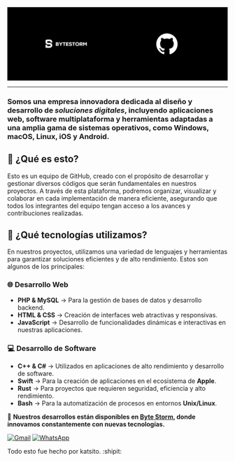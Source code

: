 <img src="banner.png" alt="ilustração de um computador" min-width="400px" width="1500px" align="center">
<hr>

<h3 align="left"> 
Somos una empresa innovadora dedicada al diseño y desarrollo de <i>soluciones digitales</i>, incluyendo aplicaciones web, software multiplataforma y herramientas adaptadas a una amplia gama de sistemas operativos, como <strong>Windows, macOS, Linux, iOS y Android.</strong>
</h3>

## 🦄 ¿Qué es esto?

Esto es un equipo de GitHub, creado con el propósito de desarrollar y gestionar diversos códigos que serán fundamentales en nuestros proyectos. A través de esta plataforma, podremos organizar, visualizar y colaborar en cada implementación de manera eficiente, asegurando que todos los integrantes del equipo tengan acceso a los avances y contribuciones realizadas.



## 💼 ¿Qué tecnologías utilizamos?

En nuestros proyectos, utilizamos una variedad de lenguajes y herramientas para garantizar soluciones eficientes y de alto rendimiento. Estos son algunos de los principales:

### 🌐 Desarrollo Web  
- **PHP & MySQL** → Para la gestión de bases de datos y desarrollo backend.  
- **HTML & CSS** → Creación de interfaces web atractivas y responsivas.  
- **JavaScript** → Desarrollo de funcionalidades dinámicas e interactivas en nuestras aplicaciones.  

### 💻 Desarrollo de Software  
- **C++ & C#** → Utilizados en aplicaciones de alto rendimiento y desarrollo de software.  
- **Swift** → Para la creación de aplicaciones en el ecosistema de **Apple**.  
- **Rust** → Para proyectos que requieren seguridad, eficiencia y alto rendimiento.  
- **Bash** → Para la automatización de procesos en entornos **Unix/Linux**.  

📌 **Nuestros desarrollos están disponibles en [Byte Storm](https://byte-storm.xyz), donde innovamos constantemente con nuevas tecnologías.**  


<p align="left">
  <a href="mailto:info@byte-storm.xyz" title="Gmail">
  <img src="https://img.shields.io/badge/-Gmail-FF0000?style=flat-square&labelColor=FF0000&logo=gmail&logoColor=white&link=LINK-DO-SEU-GMAIL" alt="Gmail"/></a>
  <a href="mailto:info@byte-storm.xyz" title="WhatsApp">
  <img src="https://img.shields.io/badge/-WhatsApp-25d366?style=flat-square&labelColor=25d366&logo=whatsapp&logoColor=white&link=API-DO-SEU-WHATSAPP" alt="WhatsApp"/></a>
</p>

Todo esto fue hecho por katsito. :shipit: